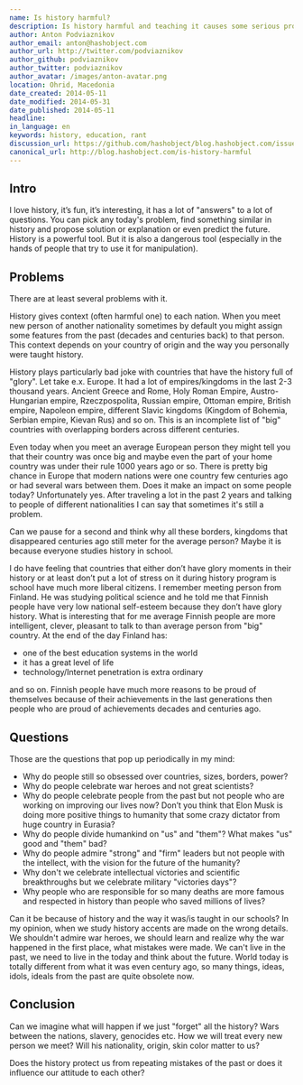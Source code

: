 ```yaml
---
name: Is history harmful?
description: Is history harmful and teaching it causes some serious problems in the long run
author: Anton Podviaznikov
author_email: anton@hashobject.com
author_url: http://twitter.com/podviaznikov
author_github: podviaznikov
author_twitter: podviaznikov
author_avatar: /images/anton-avatar.png
location: Ohrid, Macedonia
date_created: 2014-05-11
date_modified: 2014-05-31
date_published: 2014-05-11
headline:
in_language: en
keywords: history, education, rant
discussion_url: https://github.com/hashobject/blog.hashobject.com/issues/16
canonical_url: http://blog.hashobject.com/is-history-harmful
---
```


## Intro


I love history, it’s fun, it’s interesting, it has a lot of "answers" to a lot of questions. You can pick any today's problem, find something similar in history and propose solution or explanation or even predict the future.
History is a powerful tool. But it is also a dangerous tool (especially in the hands of people that try to use it for manipulation).


## Problems

There are at least several problems with it.

History gives context (often harmful one) to each nation. When you meet new person of another nationality sometimes by default you might assign some features from the past (decades and centuries back) to that person.
This context depends on your country of origin and the way you personally were taught history.

History plays particularly bad joke with countries that have the history full of "glory". Let take e.x. Europe. It had a lot of empires/kingdoms in the last 2-3 thousand years. Ancient Greece and Rome, Holy Roman Empire, Austro-Hungarian empire, Rzeczpospolita, Russian empire, Ottoman empire, British empire, Napoleon empire, different Slavic kingdoms (Kingdom of Bohemia, Serbian empire, Kievan Rus) and so on. This is an incomplete list of "big" countries with overlapping borders across different centuries.

Even today when you meet an average European person they might tell you that their country was once big and maybe even the part of your home country was under their rule 1000 years ago or so.
There is pretty big chance in Europe that modern nations were one country few centuries ago or had several wars between them. Does it make an impact on some people today? Unfortunately yes. After traveling a lot in the past 2 years and talking to people of different nationalities I can say that sometimes it's still a problem.


Can we pause for a second and think why all these borders, kingdoms that disappeared centuries ago still meter for the average  person? Maybe it is because everyone studies history in school.


I do have feeling that countries that either don’t have glory moments in their history or at least don’t put a lot of stress on it during history program is school have much more liberal citizens. I remember meeting person from Finland. He was studying political science and he told me that Finnish people have very low national self-esteem because they don’t have glory history.
What is interesting that for me average Finnish people are more intelligent, clever, pleasant to talk to than average person from "big" country. At the end of the day Finland has:

  * one of the best education systems in the world
  * it has a great level of life
  * technology/Internet penetration is extra ordinary

and so on. Finnish people have much more reasons to be proud of themselves because of their achievements in the last generations then people who are proud of achievements decades and centuries ago.


## Questions

Those are the questions that pop up periodically in my mind:

  * Why do people still so obsessed over countries, sizes, borders, power?
  * Why do people celebrate war heroes and not great scientists?
  * Why do people celebrate people from the past but not people who are working on improving our lives now? Don’t you think that Elon Musk is doing more positive things to humanity that some crazy dictator from huge country in Eurasia?
  * Why do people divide humankind on "us" and "them"? What makes "us" good and "them" bad?
  * Why do people admire "strong" and "firm" leaders but not people with the intellect, with the vision for the future of the humanity?
  * Why don't we celebrate intellectual victories and scientific breakthroughs but we celebrate military "victories days"?
  * Why people who are responsible for so many deaths are more famous and respected in history than people who saved millions of lives?


Can it be because of history and the way it was/is taught in our schools?
In my opinion, when we study history accents are made on the wrong details. We shouldn't admire war heroes, we should learn and realize why the war happened in the first place, what mistakes were made. We can't live in the past, we need to live in the
today and think about the future. World today is totally different from what it was even century ago, so
many things, ideas, idols, ideals from the past are quite obsolete now.



## Conclusion

Can we imagine what will happen if we just "forget" all the history? Wars between the nations, slavery, genocides etc.  How we will treat every new person we meet? Will his nationality, origin, skin color matter to us?

Does the history protect us from repeating mistakes of the past or does it influence our attitude to each other?
